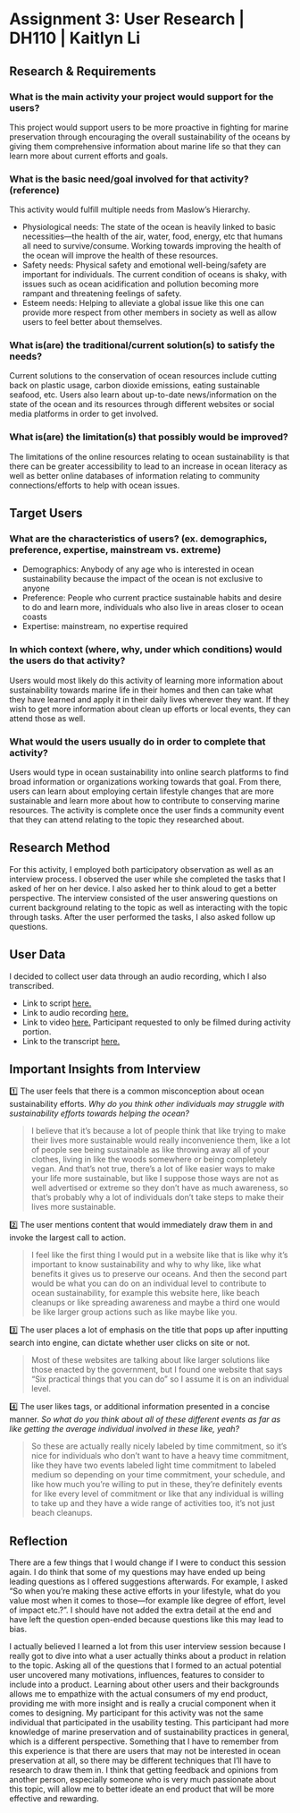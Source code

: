 # Assignment 3: User Research | DH110 | Kaitlyn Li
## Research & Requirements
### What is the main activity your project would support for the users?
This project would support users to be more proactive in fighting for marine preservation through encouraging the overall sustainability of the oceans by giving them comprehensive information about marine life so that they can learn more about current efforts and goals. 
### What is the basic need/goal involved for that activity? (reference)
This activity would fulfill multiple needs from Maslow’s Hierarchy. 
* Physiological needs: The state of the ocean is heavily linked to basic necessities—the health of the air, water, food, energy, etc that humans all need to survive/consume. Working towards improving the health of the ocean will improve the health of these resources. 
* Safety needs: Physical safety and emotional well-being/safety are important for individuals. The current condition of oceans is shaky, with issues such as ocean acidification and pollution becoming more rampant and threatening feelings of safety. 
* Esteem needs: Helping to alleviate a global issue like this one can provide more respect from other members in society as well as allow users to feel better about themselves. 
### What is(are) the traditional/current solution(s) to satisfy the needs?
Current solutions to the conservation of ocean resources include cutting back on plastic usage, carbon dioxide emissions, eating sustainable seafood, etc. Users also learn about up-to-date news/information on the state of the ocean and its resources through different websites or social media platforms in order to get involved. 
### What is(are) the limitation(s) that possibly would be improved?
The limitations of the online resources relating to ocean sustainability is that there can be greater accessibility to lead to an increase in ocean literacy as well as better online databases of information relating to community connections/efforts to help with ocean issues. 
## Target Users
### What are the characteristics of users? (ex. demographics, preference, expertise, mainstream vs. extreme) 
* Demographics: Anybody of any age who is interested in ocean sustainability because the impact of the ocean is not exclusive to anyone
* Preference: People who current practice sustainable habits and desire to do and learn more, individuals who also live in areas closer to ocean coasts
* Expertise: mainstream, no expertise required
### In which context (where, why, under which conditions) would the users do that activity? 
Users would most likely do this activity of learning more information about sustainability towards marine life in their homes and then can take what they have learned and apply it in their daily lives wherever they want. If they wish to get more information about clean up efforts or local events, they can attend those as well. 
### What would the users usually do in order to complete that activity? 
Users would type in ocean sustainability into online search platforms to find broad information or organizations working towards that goal. From there, users can learn about employing certain lifestyle changes that are more sustainable and learn more about how to contribute to conserving marine resources. The activity is complete once the user finds a community event that they can attend relating to the topic they researched about.
## Research Method
For this activity, I employed both participatory observation as well as an interview process.
I observed the user while she completed the tasks that I asked of her on her device. I also asked her to think aloud to get a better perspective. 
The interview consisted of the user answering questions on current background relating to the topic as well as interacting with the topic through tasks. After the user performed the tasks, I also asked follow up questions. 
## User Data
I decided to collect user data through an audio recording, which I also transcribed.
* Link to script [here.](https://docs.google.com/document/d/10rPF9EDdWgFo2T4u-2kxYryF1wJHFZPTcbkg8v5-i0k/edit?usp=sharing)
* Link to audio recording [here.](https://drive.google.com/file/d/1rYqpzHbHbpq2So0KOV7M3f175PQDP1CJ/view?usp=sharing)
* Link to video [here.](https://drive.google.com/file/d/1B4uwYZnJV7ebS1JI2JuCC0ojMoxKMrOh/view?usp=sharing) Participant requested to only be filmed during activity portion.
* Link to the transcript [here.](https://docs.google.com/document/d/13premy1Vi-Fj6Pvh1YLcQyR4fWUJ631hcXNZS-BGSXM/edit?usp=sharing)
## Important Insights from Interview
:one: The user feels that there is a common misconception about ocean sustainability efforts.
*Why do you think other individuals may struggle with sustainability efforts towards helping the ocean?*
> I believe that it’s because a lot of people think that like trying to make their lives more sustainable would really inconvenience them, like a lot of people see being sustainable as like throwing away all of your clothes, living in like the woods somewhere or being completely vegan. And that’s not true, there’s a lot of like easier ways to make your life more sustainable, but like I suppose those ways are not as well advertised or extreme so they don’t have as much awareness, so that’s probably why a lot of individuals don’t take steps to make their lives more sustainable. 

:two: The user mentions content that would immediately draw them in and invoke the largest call to action.
> I feel like the first thing I would put in a website like that is like why it’s important to know sustainability and why to why like, like what benefits it gives us to preserve our oceans. And then the second part would be what you can do on an individual level to contribute to ocean sustainability, for example this website here, like beach cleanups or like spreading awareness and maybe a third one would be like larger group actions such as like maybe like you.

:three: The user places a lot of emphasis on the title that pops up after inputting search into engine, can dictate whether user clicks on site or not.
> Most of these websites are talking about like larger solutions like those enacted by the government, but I found one website that says “Six practical things that you can do” so I assume it is on an individual level.
 
:four: The user likes tags, or additional information presented in a concise manner.
*So what do you think about all of these different events as far as like getting the average individual involved in these like, yeah?*
> So these are actually really nicely labeled by time commitment, so it’s nice for individuals who don’t want to have a heavy time commitment, like they have two events labeled light time commitment to labeled medium so depending on your time commitment, your schedule, and like how much you’re willing to put in these, they’re definitely events for like every level of commitment or like that any individual is willing to take up and they have a wide range of activities too, it’s not just beach cleanups. 

## Reflection
There are a few things that I would change if I were to conduct this session again. I do think that some of my questions may have ended up being leading questions as I offered suggestions afterwards. For example, I asked “So when you’re making these active efforts in your lifestyle, what do you value most when it comes to those—for example like degree of effort, level of impact etc.?”. I should have not added the extra detail at the end and have left the question open-ended because questions like this may lead to bias. 

I actually believed I learned a lot from this user interview session because I really got to dive into what a user actually thinks about a product in relation to the topic. Asking all of the questions that I formed to an actual potential user uncovered many motivations, influences, features to consider to include into a product. Learning about other users and their backgrounds allows me to empathize with the actual consumers of my end product, providing me with more insight and is really a crucial component when it comes to designing. My participant for this activity was not the same individual that participated in the usability testing. This participant had more knowledge of marine preservation and of sustainability practices in general, which is a different perspective. Something that I have to remember from this experience is that there are users that may not be interested in ocean preservation at all, so there may be different techniques that I’ll have to research to draw them in. I think that getting feedback and opinions from another person, especially someone who is very much passionate about this topic, will allow me to better ideate an end product that will be more effective and rewarding. 
